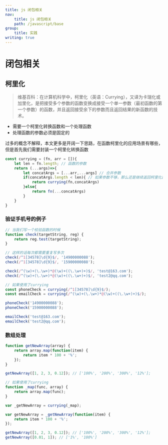 ```yaml
---
title: js 闭包相关
nav:
    title: js 闭包相关
    path: /javascript/base
group:
    title: 实践
writing: true
---
```


# 闭包相关

## 柯里化

> 维基百科：在计算机科学中，柯里化（英语：Currying），又译为卡瑞化或加里化，是把接受多个参数的函数变换成接受一个单一参数（最初函数的第一个参数）的函数，并且返回接受余下的参数而且返回结果的新函数的技术。

-   需要一个柯里化转换函数和一个处理函数
-   处理函数的参数必须是固定的

过多的概念不解释，本文更多是开阔一下思路，在函数柯里化的应用场景有哪些，但是首先我们需要封装一个柯里化转换函数

```js
const currying = (fn, arr = []){
    let len = fn.length; // 函数的参数
    return (...args)=>{
        let concatArgs = [...arr,...args] // 合并参数
        if(concatArgs.length < len){ // 如果参数不够，那么还是继续返回柯里化函数，直到参数凑齐为止
            return currying(fn,concatArgs)
        }else{
            return fn(...concatArgs)
        }
    }
}
```

### 验证手机号的例子

```js
// 当我们写一个校验函数的时候
function check(targetString, reg) {
    return reg.test(targetString);
}

// 这样的话每次都需要重复写多次
check(/^1[34578]\d{9}$/, '14900000088');
check(/^1[34578]\d{9}$/, '15900000088');

check(/^(\w)+(\.\w+)*@(\w)+((\.\w+)+)$/, 'test@163.com');
check(/^(\w)+(\.\w+)*@(\w)+((\.\w+)+)$/, 'test2@qq.com');

// 如果使用了currying
const phoneCheck = currying(/^1[34578]\d{9}$/);
const emailCheck = currying(/^(\w)+(\.\w+)*@(\w)+((\.\w+)+)$/);

phoneCheck('14900000088');
phoneCheck('15900000088');

emailCheck('test@163.com');
emailCheck('test2@qq.com');
```

### 数组处理

```js
function getNewArray(array) {
    return array.map(function(item) {
        return item * 100 + '%';
    });
}

getNewArray([1, 2, 3, 0.12]); // ['100%', '200%', '300%', '12%'];

// 如果使用了currying
function _map(func, array) {
    return array.map(func);
}

var _getNewArray = currying(_map);

var getNewArray = _getNewArray(function(item) {
    return item * 100 + '%';
});

getNewArray([1, 2, 3, 0.12]); // ['100%', '200%', '300%', '12%'];
getNewArray([0.01, 1]); // ['1%', '100%']
```
